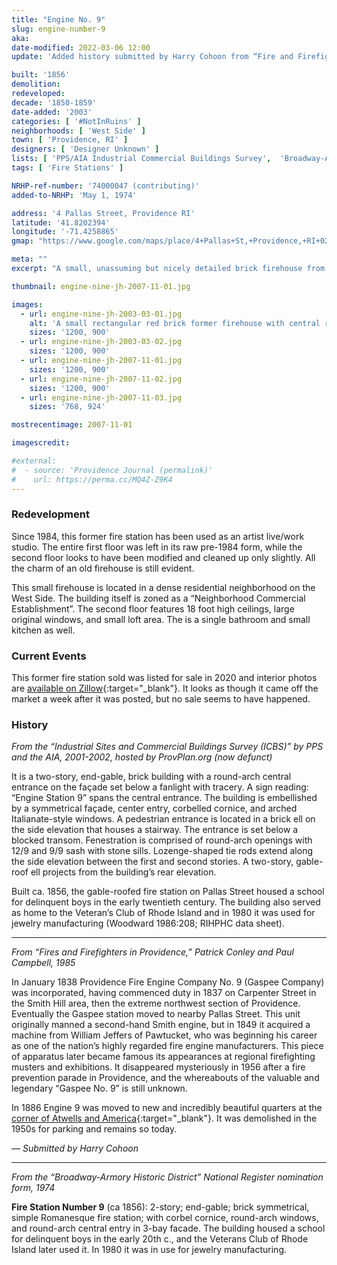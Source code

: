```yaml
---
title: "Engine No. 9"
slug: engine-number-9
aka: 
date-modified: 2022-03-06 12:00
update: 'Added history submitted by Harry Cohoon from “Fire and Firefighters in Providence”'

built: '1856'
demolition: 
redeveloped: 
decade: '1850-1859'
date-added: '2003'
categories: [ '#NotInRuins' ]
neighborhoods: [ 'West Side' ]
town: [ 'Providence, RI' ]
designers: [ 'Designer Unknown' ]
lists: [ 'PPS/AIA Industrial Commercial Buildings Survey',  'Broadway-Armory Historic District', 'National Register of Historic Places', ]
tags: [ 'Fire Stations' ]

NRHP-ref-number: '74000047 (contributing)'
added-to-NRHP: 'May 1, 1974'

address: '4 Pallas Street, Providence RI'
latitude: '41.8202394'
longitude: '-71.4258865'
gmap: "https://www.google.com/maps/place/4+Pallas+St,+Providence,+RI+02903/@41.8202394,-71.4258865,17z/data=!3m1!4b1!4m5!3m4!1s0x89e4457360d89519:0xdbe557a965cf789f!8m2!3d41.8202354!4d-71.4236978"

meta: ""
excerpt: "A small, unassuming but nicely detailed brick firehouse from the mid-19th century on Providence’s West Side"

thumbnail: engine-nine-jh-2007-11-01.jpg

images:
  - url: engine-nine-jh-2003-03-01.jpg
    alt: 'A small rectangular red brick former firehouse with central rounded arch double door entrance flanked by two smaller rounded arch windows. Two rounded arch windows are above with a simple gable roof and decorative brick corbelling along the roof edge'
    sizes: '1200, 900'
  - url: engine-nine-jh-2003-03-02.jpg
    sizes: '1200, 900'
  - url: engine-nine-jh-2007-11-01.jpg
    sizes: '1200, 900'
  - url: engine-nine-jh-2007-11-02.jpg
    sizes: '1200, 900'
  - url: engine-nine-jh-2007-11-03.jpg
    sizes: '768, 924'

mostrecentimage: 2007-11-01

imagescredit: 

#external:
#  - source: 'Providence Journal (permalink)'
#    url: https://perma.cc/MQ4Z-Z9K4
---
```


### Redevelopment

Since 1984, this former fire station has been used as an artist live/work studio. The entire first floor was left in its raw pre-1984 form, while the second floor looks to have been modified and cleaned up only slightly. All the charm of an old firehouse is still evident. 

This small firehouse is located in a dense residential neighborhood on the West Side. The building itself is zoned as a “Neighborhood Commercial Establishment”. The second floor features 18 foot high ceilings, large original windows, and small loft area. The is a single bathroom and small kitchen as well. 


### Current Events

This former fire station sold was listed for sale in 2020 and interior photos are [available on Zillow](//www.zillow.com/homedetails/4-Pallas-St-Providence-RI-02903/2077366350_zpid/){:target="_blank"}. It looks as though it came off the market a week after it was posted, but no sale seems to have happened. 


### History

_From the “Industrial Sites and Commercial Buildings Survey (ICBS)” by PPS and the AIA, 2001-2002, hosted by ProvPlan.org (now defunct)_

It is a two-story, end-gable, brick building with a round-arch central entrance on the façade set below a fanlight with tracery. A sign reading: “Engine Station 9” spans the central entrance. The building is embellished by a symmetrical façade, center entry, corbelled cornice, and arched Italianate-style windows. A pedestrian entrance is located in a brick ell on the side elevation that houses a stairway. The entrance is set below a blocked transom. Fenestration is comprised of round-arch openings with 12/9 and 9/9 sash with stone sills. Lozenge-shaped tie rods extend along the side elevation between the first and second stories. A two-story, gable-roof ell projects from the building’s rear elevation.

Built ca. 1856, the gable-roofed fire station on Pallas Street housed a school for delinquent boys in the early twentieth century. The building also served as home to the Veteran’s Club of Rhode Island and in 1980 it was used for jewelry manufacturing (Woodward 1986:208; RIHPHC data sheet).

***

_From “Fires and Firefighters in Providence,” Patrick Conley and Paul Campbell, 1985_

In January 1838 Providence Fire Engine Company No. 9 (Gaspee Company) was incorporated, having commenced duty in 1837 on Carpenter Street in the Smith Hill area, then the extreme northwest section of Providence. Eventually the Gaspee station moved to nearby Pallas Street. This unit originally manned a second-hand Smith engine, but in 1849 it acquired a machine from William Jeffers of Pawtucket, who was beginning his career as one of the nation’s highly regarded fire engine manufacturers. This piece of apparatus later became famous its appearances at regional firefighting musters and exhibitions. It disappeared mysteriously in 1956 after a fire prevention parade in Providence, and the whereabouts of the valuable and legendary “Gaspee No. 9” is still unknown.

In 1886 Engine 9 was moved to new and incredibly beautiful quarters at the [corner of Atwells and America](//provlibdigital.org/islandora/object/islandora%3A5645){:target="_blank"}. It was demolished in the 1950s for parking and remains so today. 

_— Submitted by Harry Cohoon_

***

_From the “Broadway-Armory Historic District” National Register nomination form, 1974_

**Fire Station Number 9** (ca 1856): 2-story; end-gable; brick symmetrical, simple Romanesque fire station; with corbel cornice, round-arch windows, and round-arch central entry in 3-bay facade. The building housed a school for delinquent boys in the early 20th c., and the Veterans Club of Rhode Island later used it. In 1980 it was in use for jewelry manufacturing.

